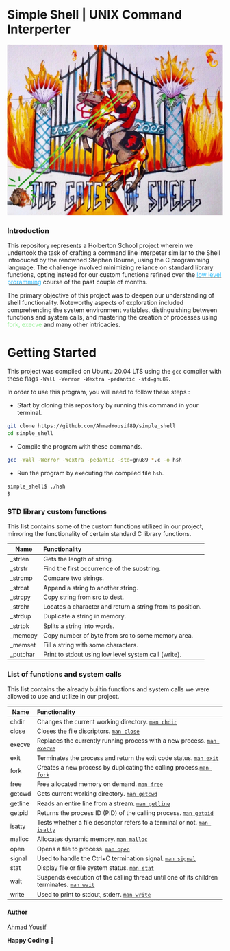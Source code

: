 # Simple Shell | UNIX Command Interperter

![The gates of shell](./img/shell.jpeg)

### Introduction
This repository represents a Holberton School project wherein we undertook the task of crafting a command line interpeter similar to the Shell introduced by the renowned Stephen Bourne, using the C programming language. The challenge involved minimizing reliance on standard library functions, opting instead for our custom functions refined over the [<span style="color:#33beff; !important">low level proramming</span>](https://github.com/AhmadYousif89/alx-low_level_programming) course of the past couple of months.

The primary objective of this project was to deepen our understanding of shell functionality. Noteworthy aspects of exploration included comprehending the system environment vatiables, distinguishing between functions and system calls, and mastering the creation of processes using <span style="color:lightgreen;">fork, execve</span> and many other intricacies.

# Getting Started

This project was compiled on Ubuntu 20.04 LTS using the `gcc` compiler with these flags `-Wall -Werror -Wextra -pedantic -std=gnu89`.

In order to use this program, you will need to follow these steps :

- Start by cloning this repository by running this command in your terminal.
```bash
git clone https://github.com/AhmadYousif89/simple_shell
cd simple_shell
```

- Compile the program with these commands.
```bash
gcc -Wall -Werror -Wextra -pedantic -std=gnu89 *.c -o hsh
``` 

- Run the program by executing the compiled file `hsh`.
```bash
simple_shell$ ./hsh
$
```

### STD library custom functions

This list contains some of the custom functions utilized in our project, mirroring the functionality of certain standard C library functions.

| Name | Functionality | 
|------|:---------------|
| _strlen  | Gets the length of string.|
| _strstr  | Find the first occurrence of the substring.|
| _strcmp  | Compare two strings.|
| _strcat  | Append a string to another string.|
| _strcpy  | Copy string from src to dest.|
| _strchr  | Locates a character and return a string from its position.|
| _strdup  | Duplicate a string in memory.|
| _strtok  | Splits a string into words.|
| _memcpy  | Copy number of byte from src to some memory area.|
| _memset  | Fill a string with some characters.|
| _putchar | Print to stdout using low level system call (write).|

### List of functions and system calls

This list contains the already builtin functions and system calls we were allowed to use and utilize in our project.

| Name | Functionality |
|------|:---------------|
| chdir | Changes the current working directory. [`man chdir`](https://linux.die.net/man/3/chdir)|
| close | Closes the file discriptors. [`man close`](https://linux.die.net/man/3/close)|
| execve | Replaces the currently running process with a new process. [`man execve`](https://linux.die.net/man/3/execve)|
| exit | Terminates the process and return the exit code status. [`man exit`](https://linux.die.net/man/3/exit)|
| fork | Creates a new process by duplicating the calling process.[`man fork`](https://linux.die.net/man/3/fork)|
| free | Free allocated memory on demand. [`man free`](https://linux.die.net/man/3/free)|
| getcwd | Gets current working directory. [`man getcwd`](https://linux.die.net/man/3/getcwd)|
| getline | Reads an entire line from a stream. [`man getline`](https://linux.die.net/man/3/getline)|
| getpid | Returns the process ID (PID) of the calling process. [`man getpid`](https://linux.die.net/man/3/getpid)|
| isatty | Tests whether a file descriptor refers to a terminal or not. [`man isatty`](https://linux.die.net/man/3/isatty)|
| malloc | Allocates dynamic memory. [`man malloc`](https://linux.die.net/man/3/malloc)|
| open | Opens a file to process. [`man open`](https://linux.die.net/man/3/open)|
| signal | Used to handle the Ctrl+C termination signal. [`man signal`](https://linux.die.net/man/3/signal)|
| stat | Display file or file system status. [`man stat`](https://linux.die.net/man/3/stat)|
| wait | Suspends execution of the calling thread until one of its children terminates. [`man wait`](https://linux.die.net/man/3/wait)|
| write | Used to print to stdout, stderr. [`man write`](https://linux.die.net/man/3/write)|

#### Author

[Ahmad Yousif](https://github.com/AhmadYousif89)

**Happy Coding 👋**
 
 
 
 
 
 
 
 
 
 
 
 
 